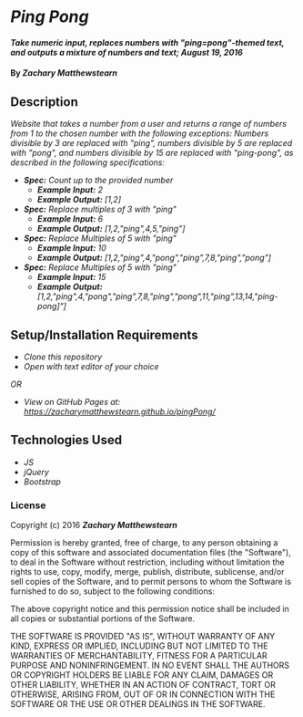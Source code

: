 # _Ping Pong_

#### _Take numeric input, replaces numbers with "ping=pong"-themed text, and outputs a mixture of numbers and text; August 19, 2016_

#### By _**Zachary Matthewstearn**_

## Description

_Website that takes a number from a user and returns a range of numbers from 1 to the chosen number with the following exceptions: Numbers divisible by 3 are replaced with "ping", numbers divisible by 5 are replaced with "pong", and numbers divisible by 15 are replaced with "ping-pong", as described in the following specifications:_

* _**Spec:** Count up to the provided number_
  * _**Example Input:** 2_
  * _**Example Output:** [1,2]_
* _**Spec:** Replace multiples of 3 with "ping"_
  * _**Example Input:** 6_
  * _**Example Output:** [1,2,"ping",4,5,"ping"]_
* _**Spec:** Replace Multiples of 5 with "ping"_
  * _**Example Input:** 10_
  * _**Example Output:** [1,2,"ping",4,"pong","ping",7,8,"ping","pong"]_
* _**Spec:** Replace Multiples of 5 with "ping"_
  * _**Example Input:** 15_
  * _**Example Output:** [1,2,"ping",4,"pong","ping",7,8,"ping","pong",11,"ping",13,14,"ping-pong]"]_

## Setup/Installation Requirements

* _Clone this repository_
* _Open with text editor of your choice_

_OR_

* _View on GitHub Pages at: https://zacharymatthewstearn.github.io/pingPong/_

## Technologies Used

* _JS_
* _jQuery_
* _Bootstrap_

### License

Copyright (c) 2016 **_Zachary Matthewstearn_**

Permission is hereby granted, free of charge, to any person obtaining a copy of this software and associated documentation files (the "Software"), to deal in the Software without restriction, including without limitation the rights to use, copy, modify, merge, publish, distribute, sublicense, and/or sell copies of the Software, and to permit persons to whom the Software is furnished to do so, subject to the following conditions:

The above copyright notice and this permission notice shall be included in all copies or substantial portions of the Software.

THE SOFTWARE IS PROVIDED "AS IS", WITHOUT WARRANTY OF ANY KIND, EXPRESS OR IMPLIED, INCLUDING BUT NOT LIMITED TO THE WARRANTIES OF MERCHANTABILITY, FITNESS FOR A PARTICULAR PURPOSE AND NONINFRINGEMENT. IN NO EVENT SHALL THE AUTHORS OR COPYRIGHT HOLDERS BE LIABLE FOR ANY CLAIM, DAMAGES OR OTHER LIABILITY, WHETHER IN AN ACTION OF CONTRACT, TORT OR OTHERWISE, ARISING FROM, OUT OF OR IN CONNECTION WITH THE SOFTWARE OR THE USE OR OTHER DEALINGS IN THE SOFTWARE.
